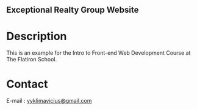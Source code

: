 Exceptional Realty Group Website
---

# Description

This is an example for the Intro to Front-end Web Development Course at The Flatiron School.

# Contact

E-mail : vyklimavicius@gmail.com   
